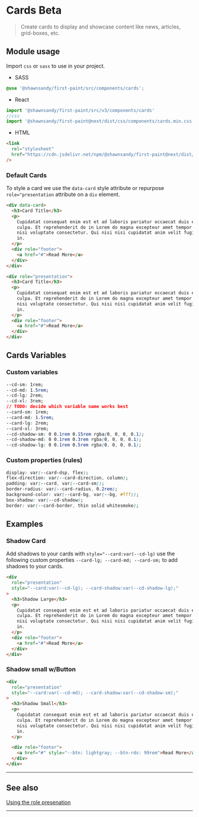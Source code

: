 # Cards <span role="note" style="--note: var(--beta)">Beta</span>

> Create cards to display and showcase content like news, articles, grid-boxes, etc.

## Module usage

Import `css` or `sass` to use in your project.

- SASS

```scss
@use '@shawnsandy/first-paint/src/components/cards';
```

- React

```jsx
import '@shawnsandy/first-paint/src/v3/components/cards'
//css
import '@shawnsandy/first-paint@next/dist/css/components/cards.min.css'
```

- HTML

```html
<link
  rel="stylesheet"
  href="https://cdn.jsdelivr.net/npm/@shawnsandy/first-paint@next/dist/css/components/cards.min.css"
/>
```

### Default Cards

To style a card we use the `data-card` style attribute or repurpose `role="presentation` attribute on a `div` element.

```html preview
<div data-card>
  <h3>Card Title</h3>
  <p>
    Cupidatat consequat enim est et ad laboris pariatur occaecat duis esse
    culpa. Et reprehenderit do in Lorem do magna excepteur amet tempor laborum
    nisi voluptate consectetur. Qui nisi nisi cupidatat anim velit fugiat esse
    in.
  </p>
  <div role="footer">
    <a href="#">Read More</a>
  </div>
</div>
```

```html preview
<div role="presentation">
  <h3>Card Title</h3>
  <p>
    Cupidatat consequat enim est et ad laboris pariatur occaecat duis esse
    culpa. Et reprehenderit do in Lorem do magna excepteur amet tempor laborum
    nisi voluptate consectetur. Qui nisi nisi cupidatat anim velit fugiat esse
    in.
  </p>
  <div role="footer">
    <a href="#">Read More</a>
  </div>
</div>
```

## Cards Variables

### Custom variables

```css
--cd-sm: 1rem;
--cd-md: 1.5rem;
--cd-lg: 2rem;
--cd-xl: 3rem;
// TODO: decide which variable name works best
--card-sm: 1rem;
--card-md: 1.5rem;
--card-lg: 2rem;
--card-xl: 3rem;
--cd-shadow-sm: 0 0.1rem 0.15rem rgba(0, 0, 0, 0.1);
--cd-shadow-md: 0 0.1rem 0.3rem rgba(0, 0, 0, 0.1);
--cd-shadow-lg: 0 0.1rem 0.5rem rgba(0, 0, 0, 0.1);
```

### Custom properties (rules)

```css
display: var(--card-dsp, flex);
flex-direction: var(--card-direction, column);
padding: var(--card, var(--card-sm));
border-radius: var(--card-radius, 0.2rem);
background-color: var(--card-bg, var(--bg, #fff));
box-shadow: var(--cd-shadow);
border: var(--card-border, thin solid whitesmoke);
```

## Examples

### Shadow Card

Add shadows to your cards with `style="--card:var(--cd-lg)` use the following custom properties `--card-lg; --card-md; --card-sm;` to add shadows to your cards.

```html preview
<div
  role="presentation"
  style="--card:var(--cd-lg); --card-shadow:var(--cd-shadow-lg);"
>
  <h3>Shadow Large</h3>
  <p>
    Cupidatat consequat enim est et ad laboris pariatur occaecat duis esse
    culpa. Et reprehenderit do in Lorem do magna excepteur amet tempor laborum
    nisi voluptate consectetur. Qui nisi nisi cupidatat anim velit fugiat esse
    in.
  </p>
  <div role="footer">
    <a href="#">Read More</a>
  </div>
</div>
```

### Shadow small w/Button

```html preview
<div
  role="presentation"
  style="--card:var(--cd-md); --card-shadow:var(--cd-shadow-sm);"
>
  <h3>Shadow Small</h3>
  <p>
    Cupidatat consequat enim est et ad laboris pariatur occaecat duis esse
    culpa. Et reprehenderit do in Lorem do magna excepteur amet tempor laborum
    nisi voluptate consectetur. Qui nisi nisi cupidatat anim velit fugiat esse
    in.
  </p>

  <div role="footer">
    <a href="#" style="--btn: lightgray; --btn-rds: 99rem">Read More</a>
  </div>
</div>
```

---

## See also

[Using the role presenation](https://developer.mozilla.org/en-US/docs/Web/Accessibility/ARIA/ARIA_Techniques/Using_the_presentation_role ':target="_blank"')

---
